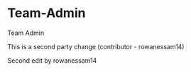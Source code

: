 # Team-Admin
Team Admin

This is a second party change (contributor - rowanessam14)

Second edit by rowanessam14
